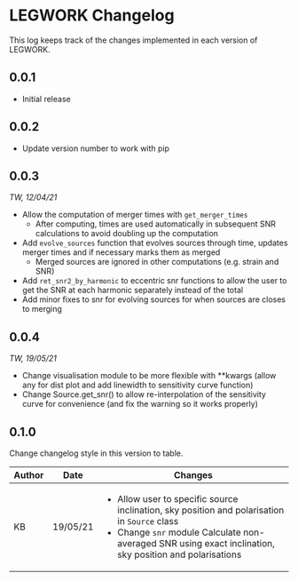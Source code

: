 # LEGWORK Changelog
This log keeps track of the changes implemented in each version of LEGWORK.

## 0.0.1
- Initial release

## 0.0.2
- Update version number to work with pip

## 0.0.3
*TW, 12/04/21*
- Allow the computation of merger times with ``get_merger_times``
    - After computing, times are used automatically
    in subsequent SNR calculations to avoid doubling up the computation
- Add ``evolve_sources`` function that evolves sources through time, updates merger times and if necessary marks them as merged
    - Merged sources are ignored in other computations (e.g. strain and SNR)
- Add ``ret_snr2_by_harmonic`` to eccentric snr functions to allow the user to get the SNR at each harmonic separately instead of the total
- Add minor fixes to snr for evolving sources for when sources are closes to merging

## 0.0.4
*TW, 19/05/21*
- Change visualisation module to be more flexible with **kwargs (allow any for dist plot and add linewidth to sensitivity curve function)
- Change Source.get_snr() to allow re-interpolation of the sensitivity curve for convenience (and fix the warning so it works properly)

## 0.1.0
Change changelog style in this version to table.
<table>
    <thead>
        <th>Author</th>
        <th>Date</th>
        <th>Changes</th>
    </thead>
    <tbody>
        <tr>
            <td>KB</td>
            <td>19/05/21</td>
            <td>
                <ul>
                    <li>Allow user to specific source inclination, sky position and polarisation in <code>Source</code> class</li>
                    <li>Change <code>snr</code> module Calculate non-averaged SNR using exact inclination, sky position and polarisations</li>
                </ul>
            </td>
        </tr>
    </tbody>
</table>